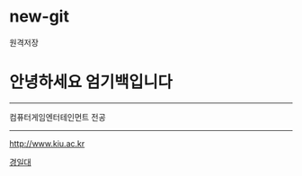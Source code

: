 # new-git
원격저장

# 안녕하세요 엄기백입니다

---

컴퓨터게임엔터테인먼트 전공

---

<http://www.kiu.ac.kr>

[경일대](http://www.kiu.ac.kr)
